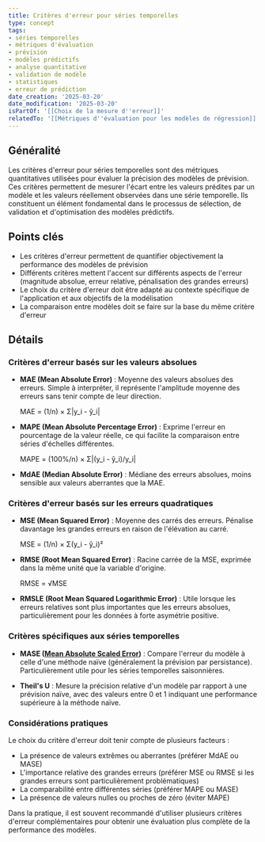 ```yaml
---
title: Critères d'erreur pour séries temporelles
type: concept
tags:
- séries temporelles
- métriques d'évaluation
- prévision
- modèles prédictifs
- analyse quantitative
- validation de modèle
- statistiques
- erreur de prédiction
date_creation: '2025-03-20'
date_modification: '2025-03-20'
isPartOf: '[[Choix de la mesure d''erreur]]'
relatedTo: '[[Métriques d''évaluation pour les modèles de régression]]'
---
```

## Généralité

Les critères d'erreur pour séries temporelles sont des métriques quantitatives utilisées pour évaluer la précision des modèles de prévision. Ces critères permettent de mesurer l'écart entre les valeurs prédites par un modèle et les valeurs réellement observées dans une série temporelle. Ils constituent un élément fondamental dans le processus de sélection, de validation et d'optimisation des modèles prédictifs.

## Points clés

- Les critères d'erreur permettent de quantifier objectivement la performance des modèles de prévision
- Différents critères mettent l'accent sur différents aspects de l'erreur (magnitude absolue, erreur relative, pénalisation des grandes erreurs)
- Le choix du critère d'erreur doit être adapté au contexte spécifique de l'application et aux objectifs de la modélisation
- La comparaison entre modèles doit se faire sur la base du même critère d'erreur

## Détails

### Critères d'erreur basés sur les valeurs absolues

- **MAE (Mean Absolute Error)** : Moyenne des valeurs absolues des erreurs. Simple à interpréter, il représente l'amplitude moyenne des erreurs sans tenir compte de leur direction.
  
  MAE = (1/n) × Σ|y_i - ŷ_i|

- **MAPE (Mean Absolute Percentage Error)** : Exprime l'erreur en pourcentage de la valeur réelle, ce qui facilite la comparaison entre séries d'échelles différentes.
  
  MAPE = (100%/n) × Σ|(y_i - ŷ_i)/y_i|

- **MdAE (Median Absolute Error)** : Médiane des erreurs absolues, moins sensible aux valeurs aberrantes que la MAE.

### Critères d'erreur basés sur les erreurs quadratiques

- **MSE (Mean Squared Error)** : Moyenne des carrés des erreurs. Pénalise davantage les grandes erreurs en raison de l'élévation au carré.
  
  MSE = (1/n) × Σ(y_i - ŷ_i)²

- **RMSE (Root Mean Squared Error)** : Racine carrée de la MSE, exprimée dans la même unité que la variable d'origine.
  
  RMSE = √MSE

- **RMSLE (Root Mean Squared Logarithmic Error)** : Utile lorsque les erreurs relatives sont plus importantes que les erreurs absolues, particulièrement pour les données à forte asymétrie positive.

### Critères spécifiques aux séries temporelles

- **MASE ([Mean Absolute Scaled Error](https://fr.wikipedia.org/wiki/Mean_Absolute_Scaled_Error))** : Compare l'erreur du modèle à celle d'une méthode naïve (généralement la prévision par persistance). Particulièrement utile pour les séries temporelles saisonnières.

- **Theil's U** : Mesure la précision relative d'un modèle par rapport à une prévision naïve, avec des valeurs entre 0 et 1 indiquant une performance supérieure à la méthode naïve.

### Considérations pratiques

Le choix du critère d'erreur doit tenir compte de plusieurs facteurs :
- La présence de valeurs extrêmes ou aberrantes (préférer MdAE ou MASE)
- L'importance relative des grandes erreurs (préférer MSE ou RMSE si les grandes erreurs sont particulièrement problématiques)
- La comparabilité entre différentes séries (préférer MAPE ou MASE)
- La présence de valeurs nulles ou proches de zéro (éviter MAPE)

Dans la pratique, il est souvent recommandé d'utiliser plusieurs critères d'erreur complémentaires pour obtenir une évaluation plus complète de la performance des modèles.